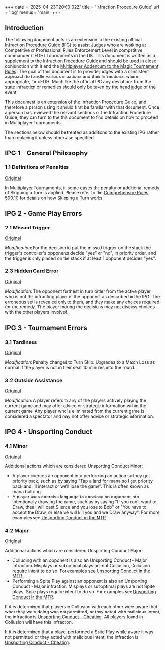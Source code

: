 +++
date = '2025-04-23T20:00:02Z'
title = 'Infraction Procedure Guide'
url = 'ipg'
menus = 'main'
+++

## Introduction

The following document acts as an extension to the existing official [Infraction Procedure Guide (IPG)](https://blogs.magicjudges.org/rules/ipg/) to assist Judges who are working at Competitive or Professional Rules Enforcement Level in competitive commander (cEDH) Tournaments in the UK. This document is written as a supplement to the Infraction Procedure Guide and should be used in close conjunction with it and the [Multiplayer Addendum to the Magic Tournament Rules](mtr/mtr). The goal of this document is to provide judges with a consistent approach to handle various situations and their infractions, where appropriate, for cEDH. Much like the official IPG any deviations from the state infraction or remedies should only be taken by the head judge of the event.

This document is an extension of the Infraction Procedure Guide, and therefore a person using it should first be familiar with that document. Once a person has reviewed the relevant sections of the Infraction Procedure Guide, they can turn to the this document to find details on how to proceed in Multiplayer Tournaments.

The sections below should be treated as additions to the existing IPG rather than replacing it unless otherwise specified.

## IPG 1 - General Philosophy

### 1.1 Definitions of Penalties

[Original](http://blogs.magicjudges.org/rules/ipg1-1/)

In Multiplayer Tournaments, in some cases the penalty or additional remedy of Skipping a Turn is applied. Please refer to the [Comprehensive Rules 500.10](https://blogs.magicjudges.org/rules/cr500/) for details on how Skipping a Turn works.

## IPG 2 - Game Play Errors

### 2.1 Missed Trigger

[Original](http://blogs.magicjudges.org/rules/ipg2-1/)

*Modification*: For the decision to put the missed trigger on the stack the trigger's controller's opponents decide "yes" or "no", in priority order, and the trigger is only placed on the stack if at least 1 opponent decides "yes".

### 2.3 Hidden Card Error

[Original](http://blogs.magicjudges.org/rules/ipg2-3/)

*Modification*: The opponent furthest in turn order from the active player who is not the infracting player is the opponent as described in the IPG. The erroneous set is revealed only to them, and they make any choices required for the remedy. The player making the decisions may not discuss choices with the other players involved.

## IPG 3 - Tournament Errors

### 3.1 Tardiness

[Original](http://blogs.magicjudges.org/rules/ipg3-1/)

*Modification*: Penalty changed to Turn Skip. Upgrades to a Match Loss as normal if the player is not in their seat 10 minutes into the round.

### 3.2 Outside Assistance

[Original](http://blogs.magicjudges.org/rules/ipg3-2/)

*Modification*: A player refers to any of the players actively playing the current game and may offer advice or strategic information within the current game. Any player who is eliminated from the current game is considered a spectator and may not offer advice or strategic information.

## IPG 4 - Unsporting Conduct

### 4.1 Minor

[Original](http://blogs.magicjudges.org/rules/ipg4-1/)

Additional actions which are considered Unsporting Conduct Minor:

* A player coerces an opponent into performing an action so they get priority back, such as by saying "Tap a land for mana so I get priority back and I'll interact or we'll lose the game". This is often known as mana bullying.
* A player uses coercive language to convince an opponent into intentionally drawing the game, such as by saying "If you don’t want to Draw, then I will cast Silence and you lose to Bob" or "You have to accept the Draw, or else we will kill you and we Draw anyway". For more examples see [Unsporting Conduct in the MTR](mtr/mtr/#54-unsporting-conduct).

### 4.2 Major

[Original](http://blogs.magicjudges.org/rules/ipg4-2/)

Additional actions which are considered Unsporting Conduct Major:

* Colluding with an opponent is also an Unsporting Conduct - Major infraction. Misplays or suboptimal plays are not Collusion, Collusion require intent to do so. For examples see [Unsporting Conduct in the MTR](mtr/mtr/#54-unsporting-conduct).
* Performing a Spite Play against an opponent is also an Unsporting Conduct - Major infraction. Misplays or suboptimal plays are not Spite plays, Spite plays require intent to do so. For examples see [Unsporting Conduct in the MTR](mtr/mtr/#54-unsporting-conduct).

If it is determined that players in Collusion with each other were aware that what they were doing was not permitted, or they acted with malicious intent, the infraction is [Unsporting Conduct - Cheating](https://blogs.magicjudges.org/rules/ipg4-8/). All players found in Collusion will have this infraction.

If it is determined that a player performed a Spite Play while aware it was not permitted, or they acted with malicious intent, the infraction is [Unsporting Conduct - Cheating](https://blogs.magicjudges.org/rules/ipg4-8/).
